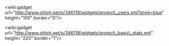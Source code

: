 &lt;wiki:gadget url="http://www.ohloh.net/p/346119/widgets/project\_users.xml?style=blue" height="100" border="0"/&gt;

&lt;wiki:gadget url="http://www.ohloh.net/p/346119/widgets/project\_basic\_stats.xml" height="220" border="1"/&gt;